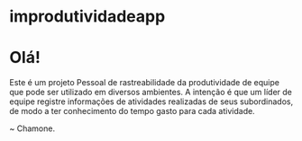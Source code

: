 # improdutividadeapp

# Olá!
Este é um projeto Pessoal de rastreabilidade da produtividade de equipe que pode ser utilizado em diversos ambientes.
A intenção é que um líder de equipe registre informações de atividades realizadas de seus subordinados, de modo a ter conhecimento do tempo gasto para cada atividade.

~ Chamone.

